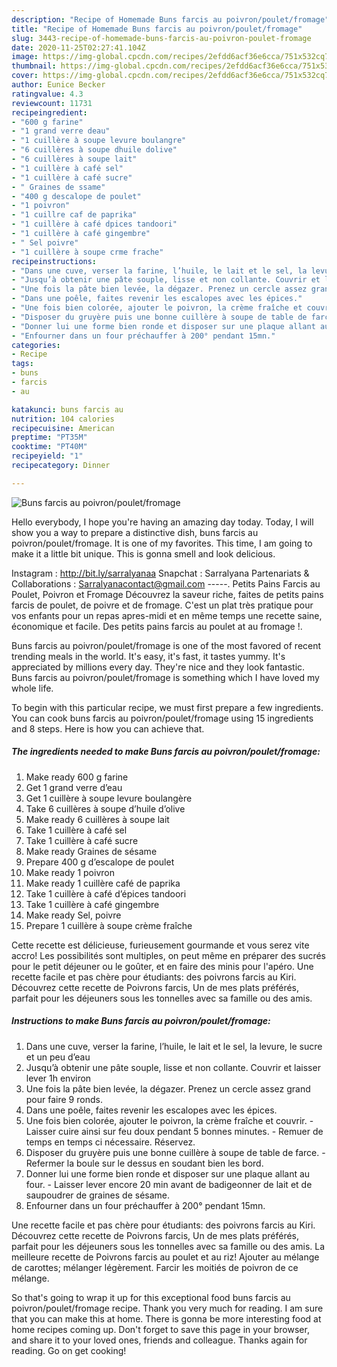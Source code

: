 ```yaml
---
description: "Recipe of Homemade Buns farcis au poivron/poulet/fromage"
title: "Recipe of Homemade Buns farcis au poivron/poulet/fromage"
slug: 3443-recipe-of-homemade-buns-farcis-au-poivron-poulet-fromage
date: 2020-11-25T02:27:41.104Z
image: https://img-global.cpcdn.com/recipes/2efdd6acf36e6cca/751x532cq70/buns-farcis-au-poivronpouletfromage-photo-principale-de-la-recette.jpg
thumbnail: https://img-global.cpcdn.com/recipes/2efdd6acf36e6cca/751x532cq70/buns-farcis-au-poivronpouletfromage-photo-principale-de-la-recette.jpg
cover: https://img-global.cpcdn.com/recipes/2efdd6acf36e6cca/751x532cq70/buns-farcis-au-poivronpouletfromage-photo-principale-de-la-recette.jpg
author: Eunice Becker
ratingvalue: 4.3
reviewcount: 11731
recipeingredient:
- "600 g farine"
- "1 grand verre deau"
- "1 cuillère à soupe levure boulangre"
- "6 cuillères à soupe dhuile dolive"
- "6 cuillères à soupe lait"
- "1 cuillère à café sel"
- "1 cuillère à café sucre"
- " Graines de ssame"
- "400 g descalope de poulet"
- "1 poivron"
- "1 cuillre caf de paprika"
- "1 cuillère à café dpices tandoori"
- "1 cuillère à café gingembre"
- " Sel poivre"
- "1 cuillère à soupe crme frache"
recipeinstructions:
- "Dans une cuve, verser la farine, l’huile, le lait et le sel, la levure, le sucre et un peu d’eau"
- "Jusqu’à obtenir une pâte souple, lisse et non collante. Couvrir et laisser lever 1h environ"
- "Une fois la pâte bien levée, la dégazer. Prenez un cercle assez grand pour faire 9 ronds."
- "Dans une poêle, faites revenir les escalopes avec les épices."
- "Une fois bien colorée, ajouter le poivron, la crème fraîche et couvrir. Laisser cuire ainsi sur feu doux pendant 5 bonnes minutes. Remuer de temps en temps ci nécessaire. Réservez."
- "Disposer du gruyère puis une bonne cuillère à soupe de table de farce. Refermer la boule sur le dessus en soudant bien les bord."
- "Donner lui une forme bien ronde et disposer sur une plaque allant au four. Laisser lever encore 20 min avant de badigeonner de lait et de saupoudrer de graines de sésame."
- "Enfourner dans un four préchauffer à 200° pendant 15mn."
categories:
- Recipe
tags:
- buns
- farcis
- au

katakunci: buns farcis au 
nutrition: 104 calories
recipecuisine: American
preptime: "PT35M"
cooktime: "PT40M"
recipeyield: "1"
recipecategory: Dinner

---
```



![Buns farcis au poivron/poulet/fromage](https://img-global.cpcdn.com/recipes/2efdd6acf36e6cca/751x532cq70/buns-farcis-au-poivronpouletfromage-photo-principale-de-la-recette.jpg)

Hello everybody, I hope you're having an amazing day today. Today, I will show you a way to prepare a distinctive dish, buns farcis au poivron/poulet/fromage. It is one of my favorites. This time, I am going to make it a little bit unique. This is gonna smell and look delicious.

Instagram : http://bit.ly/sarralyanaa Snapchat : Sarralyana Partenariats &amp; Collaborations : Sarralyanacontact@gmail.com -----. Petits Pains Farcis au Poulet, Poivron et Fromage Découvrez la saveur riche, faites de petits pains farcis de poulet, de poivre et de fromage. C&#39;est un plat très pratique pour vos enfants pour un repas apres-midi et en même temps une recette saine, économique et facile. Des petits pains farcis au poulet at au fromage !.

Buns farcis au poivron/poulet/fromage is one of the most favored of recent trending meals in the world. It's easy, it's fast, it tastes yummy. It's appreciated by millions every day. They're nice and they look fantastic. Buns farcis au poivron/poulet/fromage is something which I have loved my whole life.


To begin with this particular recipe, we must first prepare a few ingredients. You can cook buns farcis au poivron/poulet/fromage using 15 ingredients and 8 steps. Here is how you can achieve that.

<!--inarticleads1-->

##### The ingredients needed to make Buns farcis au poivron/poulet/fromage:

1. Make ready 600 g farine
1. Get 1 grand verre d’eau
1. Get 1 cuillère à soupe levure boulangère
1. Take 6 cuillères à soupe d’huile d’olive
1. Make ready 6 cuillères à soupe lait
1. Take 1 cuillère à café sel
1. Take 1 cuillère à café sucre
1. Make ready  Graines de sésame
1. Prepare 400 g d’escalope de poulet
1. Make ready 1 poivron
1. Make ready 1 cuillère café de paprika
1. Take 1 cuillère à café d’épices tandoori
1. Take 1 cuillère à café gingembre
1. Make ready  Sel, poivre
1. Prepare 1 cuillère à soupe crème fraîche


Cette recette est délicieuse, furieusement gourmande et vous serez vite accro! Les possibilités sont multiples, on peut même en préparer des sucrés pour le petit déjeuner ou le goûter, et en faire des minis pour l&#39;apéro. Une recette facile et pas chère pour étudiants: des poivrons farcis au Kiri. Découvrez cette recette de Poivrons farcis, Un de mes plats préférés, parfait pour les déjeuners sous les tonnelles avec sa famille ou des amis. 

<!--inarticleads2-->

##### Instructions to make Buns farcis au poivron/poulet/fromage:

1. Dans une cuve, verser la farine, l’huile, le lait et le sel, la levure, le sucre et un peu d’eau
1. Jusqu’à obtenir une pâte souple, lisse et non collante. Couvrir et laisser lever 1h environ
1. Une fois la pâte bien levée, la dégazer. Prenez un cercle assez grand pour faire 9 ronds.
1. Dans une poêle, faites revenir les escalopes avec les épices.
1. Une fois bien colorée, ajouter le poivron, la crème fraîche et couvrir. - Laisser cuire ainsi sur feu doux pendant 5 bonnes minutes. - Remuer de temps en temps ci nécessaire. Réservez.
1. Disposer du gruyère puis une bonne cuillère à soupe de table de farce. - Refermer la boule sur le dessus en soudant bien les bord.
1. Donner lui une forme bien ronde et disposer sur une plaque allant au four. - Laisser lever encore 20 min avant de badigeonner de lait et de saupoudrer de graines de sésame.
1. Enfourner dans un four préchauffer à 200° pendant 15mn.


Une recette facile et pas chère pour étudiants: des poivrons farcis au Kiri. Découvrez cette recette de Poivrons farcis, Un de mes plats préférés, parfait pour les déjeuners sous les tonnelles avec sa famille ou des amis. La meilleure recette de Poivrons farcis au poulet et au riz! Ajouter au mélange de carottes; mélanger légèrement. Farcir les moitiés de poivron de ce mélange. 

So that's going to wrap it up for this exceptional food buns farcis au poivron/poulet/fromage recipe. Thank you very much for reading. I am sure that you can make this at home. There is gonna be more interesting food at home recipes coming up. Don't forget to save this page in your browser, and share it to your loved ones, friends and colleague. Thanks again for reading. Go on get cooking!
